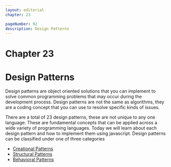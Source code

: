 ```yaml
---
layout: editorial
chapter: 23

pageNumber: 92
description: Design Patterns
---
```

# Chapter 23
# Design Patterns 

Design patterns are object oriented solutions that you can  implement to solve common programming problems that may occur during the development process. Design patterns are not the same as algorithms, they are a coding concept that you can use to resolve specific kinds of issues. 

There are a total of 23 design patterns, these are not unique to any one language. These are fundamental concepts that can be applied across a wide variety of programming languages. Today we will learn about each design pattern and how to implement them using javascript.  Design patterns can be classified under one of three categories 


* [Creational Patterns](./creational-patterns.md)
* [Structural Patterns](./structural-patterns.md)
* [Behavioral Patterns](./behavioral-patterns.md)


